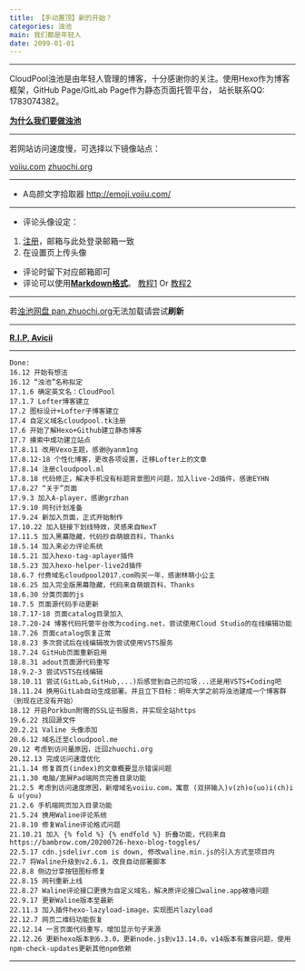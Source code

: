 ```yaml
---
title: 【手动置顶】新的开始？
categories: 浊池
main: 我们都是年轻人
date: 2099-01-01
---
```


<link rel="stylesheet" href="/css/APlayer.min.css">
<div id="aplayer"></div>
<script src="/js/APlayer.min.js"></script>
<script>
    const ap = new APlayer({
    container: document.getElementById('aplayer'),
    lrcType: 3,
    loop: 'none',
    audio: [{
        name: 'What Would I Change It To',
        artist: 'Avicii (feat. AlunaGeorge)',
        url: 'What_Would_I_Change_It_To.m4a',
        // url: 'https://lc-gluttony.s3.amazonaws.com/M2JD6yGQhefh/mcUHVphKl4kAj0B2gtvW3WEGfJ2RXm18/05_What_Would_I_Change_It_To_%28feat._AlunaGeorge%29.m4a',
        // url: 'http://pan.zhuochi.org/CloudShare/Music/05_What_Would_I_Change_It_To_(feat._AlunaGeorge).m4a',
        cover: 'What_Would_I_Change_It_To.jpg',
        lrc: 'What_Would_I_Change_It_To.lrc',
    }]
});
</script>

---

CloudPool浊池是由年轻人管理的博客，十分感谢你的关注。使用Hexo作为博客框架，GitHub Page/GitLab Page作为静态页面托管平台，
站长联系QQ: 1783074382。

<strong><a href="/about/why_we_made_it/" target="_blank">为什么我们要做浊池</a></strong>

---

若网站访问速度慢，可选择以下镜像站点：

[voiiu.com](https://voiiu.com)
[zhuochi.org](https://zhuochi.org)

---

* A岛颜文字拾取器 <http://emoji.voiiu.com/>

---

* 评论头像设定：
1. [注册](https://wordpress.com/start/wpcc/oauth2-user/zh-cn)，邮箱与此处登录邮箱一致
2. 在设置页上传头像
* 评论时留下对应邮箱即可
* 评论可以使用[**Markdown格式**](https://commonmark.org/help/)。    [教程1](https://www.runoob.com/markdown/md-tutorial.html) Or [教程2](https://markdown.tw)

---

若[浊池网盘 pan.zhuochi.org](https://pan.zhuochi.org/CloudShare/)无法加载请尝试**刷新**

---

**[R.I.P, Avicii](http://avicii.com/)**

---

    Done:
    16.12 开始有想法
    16.12 “浊池”名称拟定
    17.1.6 确定英文名：CloudPool
    17.1.7 Lofter博客建立
    17.2 图标设计+Lofter子博客建立
    17.4 自定义域名cloudpool.tk注册
    17.6 开始了解Hexo+Github建立静态博客
    17.7 摸索中成功建立站点
    17.8.11 改用Vexo主题，感谢@yanm1ng
    17.8.12-18 个性化博客，更改各项设置，迁移Lofter上的文章
    17.8.14 注册cloudpool.ml
    17.8.18 代码修正，解决手机没有标题背景图片问题，加入live-2d插件，感谢EYHN
    17.8.27 “关于”页面
    17.9.3 加入A-player，感谢grzhan
    17.9.10 网刊计划准备
    17.9.24 新加入页面，正式开始制作
    17.10.22 加入链接下划线特效，灵感来自NexT
    17.11.5 加入黑幕隐藏，代码抄自萌娘百科，Thanks
    18.5.14 加入来必力评论系统
    18.5.21 加入hexo-tag-aplayer插件
    18.5.23 加入hexo-helper-live2d插件
    18.6.7 付费域名cloudpool2017.com购买一年，感谢林萌小公主
    18.6.25 加入完全版黑幕隐藏，代码来自萌娘百科，Thanks
    18.6.30 分类页面的js
    18.7.5 页面源代码手动更新
    18.7.17-18 页面catalog目录加入
    18.7.20-24 博客代码托管平台改为coding.net，尝试使用Cloud Studio的在线编辑功能
    18.7.26 页面catalog恢复正常
    18.8.23 多次尝试后在线编辑改为尝试使用VSTS服务
    18.7.24 GitHub页面重新启用
    18.8.31 adout页面源代码重写
    18.9.2-3 尝试VSTS在线编辑
    18.10.11 尝试(GitLab,GitHub,...)后感觉到自己的垃圾...还是用VSTS+Coding吧
    18.11.24 换用GitLab自动生成部署。并且立下目标：明年大学之前将浊池建成一个博客群（到现在还没有开始）
    18.12 开启Porkbun附赠的SSL证书服务，并实现全站https
    19.6.22 找回源文件
    20.2.21 Valine 头像添加
    20.6.12 域名迁至cloudpool.me
    20.12 考虑到访问量原因，迁回zhuochi.org
    20.12.13 完成访问速度优化
    21.1.14 修复首页(index)的文章概要显示错误问题
    21.1.30 电脑/宽屏Pad端网页完善目录功能
    21.2.5 考虑到访问速度原因，新增域名voiiu.com，寓意 (双拼输入)v(zh)o(uo)i(ch)i & u(you)
    21.2.6 手机端网页加入目录功能
    21.5.24 换用Waline评论系统
    21.8.10 修复Waline评论格式问题
    21.10.21 加入 {% fold %} {% endfold %} 折叠功能，代码来自 https://bambrow.com/20200726-hexo-blog-toggles/
    22.5.17 cdn.jsdelivr.com is down, 修改waline.min.js的引入方式至项目内
    22.7 将Waline升级到v2.6.1，改良自动部署脚本
    22.8.8 侧边分享按钮图标修复
    22.8.15 网刊重新上线
    22.8.27 Waline评论接口更换为自定义域名，解决原评论接口waline.app被墙问题
    22.9.17 更新Waline版本至最新
    22.11.3 加入插件hexo-lazyload-image，实现图片lazyload
    22.12.7 网页二维码功能恢复
    22.12.14 一言页面代码重写，增加显示句子来源
    22.12.26 更新hexo版本到6.3.0，更新node.js到v13.14.0，v14版本有兼容问题，使用npm-check-updates更新其他npm依赖
---

<!--    备注：各大静态网站服务对比
    |名称  |主域名         |百度是否收录|其他                    |
    |GitHub|www.github.com|百度不收录  |访问速度中等，服务较稳定  |
    |GitLab|www.gitlab.com|百度可能收录|访问速度中等，服务偶尔中断|
-->
